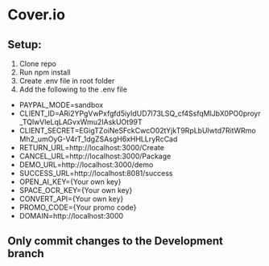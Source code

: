 # Cover.io

## Setup:
1. Clone repo
2. Run npm install
3. Create .env file in root folder
4. Add the following to the .env file
-  PAYPAL_MODE=sandbox
-  CLIENT_ID=ARi2YPgVwPxfgfd5iyIdUD7l73LSQ_cf4SsfqMlJbX0PO0proyr_TQlwVleLqLAGvxWmu2IAskUOt99T
-  CLIENT_SECRET=EGigTZoiNeSFckCwcO02tYjkT9RpLbUlwtd7RitWRmoMh2_umOyG-V4rT_1dgZSAsgH6xHHLLryRcCad
-  RETURN_URL=http://localhost:3000/Create
-  CANCEL_URL=http://localhost:3000/Package
-  DEMO_URL=http://localhost:3000/demo
-  SUCCESS_URL=http://localhost:8081/success
-  OPEN_AI_KEY={Your own key}
-  SPACE_OCR_KEY={Your own key}
-  CONVERT_API={Your own key}
-  PROMO_CODE={Your promo code}
-  DOMAIN=http://localhost:3000

## Only commit changes to the Development branch

